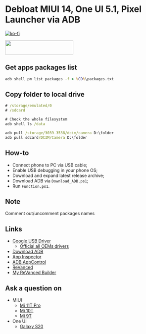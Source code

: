 # Debloat MIUI 14, One UI 5.1, Pixel Launcher via ADB

[![ko-fi](https://www.ko-fi.com/img/githubbutton_sm.svg)](https://ko-fi.com/Q5Q51QUJC)

<a href="https://yoomoney.ru/to/4100116615568835"><img src="https://yoomoney.ru/i/shop/iomoney_logo_color_example.png" width=220px height=46px></a>

## Get apps packages list

```cmd
adb shell pm list packages -f > %CD%\packages.txt
```

## Copy folder to local drive

```cmd
# /storage/emulated/0
# /sdcard

# Check the whole filesystem
adb shell ls /data

adb pull /storage/3039-3538/dcim/camera D:\folder
adb pull sdcard/DCIM/Camera D:\folder
```

## How-to

* Connect phone to PC via USB cable;
* Enable USB debugging in your phone OS;
* Download and expand latest release archive;
* Download ADB via `Download_ADB.ps1`;
* Run `Function.ps1`.

## Note

Comment out/uncomment packages names

## Links

* [Google USB Driver](https://developer.android.com/studio/run/win-usb)
  * [Official all OEMs drivers](https://developer.android.com/studio/run/oem-usb#Drivers)
* [Download ADB](https://developer.android.com/studio/releases/platform-tools)
* [App Inspector](https://play.google.com/store/apps/details?id=com.ubqsoft.sec01)
* [ADB AppControl](https://4pda.to/forum/index.php?showtopic=993643)
* [ReVanced](https://github.com/revanced)
* [My ReVanced Builder](https://github.com/farag2/ReVanced_Builder)

## Ask a question on

* MIUI
  * [Mi 11T Pro](https://4pda.to/forum/index.php?showtopic=1032499&st=2320#entry112088380)
  * [Mi 10T](https://4pda.to/forum/index.php?s=&showtopic=1005145&view=findpost&p=100967182)
  * [Mi 9T](https://4pda.to/forum/index.php?s=&showtopic=955101&view=findpost&p=93561572)
* One UI
  * [Galaxy S20](https://4pda.to/forum/index.php?s=&showtopic=953111&view=findpost&p=97533733)
